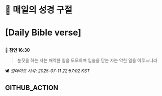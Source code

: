 # 🙏 매일의 성경 구절
# [Daily Bible verse]
##
<!-- START_BIBLE_VERSE -->
📖 **잠언 16:30**
> 눈짓을 하는 자는 패역한 일을 도모하며 입술을 닫는 자는 악한 일을 이루느니라

🕊️ _업데이트 시각: 2025-07-11 22:57:02 KST_
  <!-- END_BIBLE_VERSE -->
## GITHUB_ACTION
